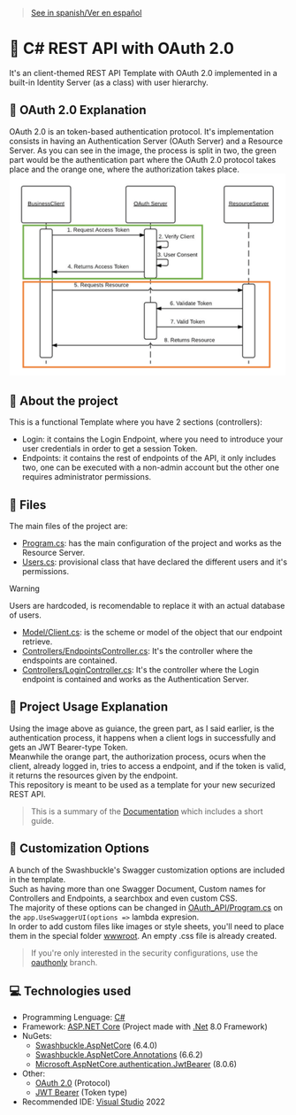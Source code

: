 > [See in spanish/Ver en español](https://github.com/LuisMiSanVe/OAuth_API/tree/spanish)
# 🔐 C# REST API with OAuth 2.0
It's an client-themed REST API Template with OAuth 2.0 implemented in a built-in Identity Server (as a class) with user hierarchy.
## 📝 OAuth 2.0 Explanation
OAuth 2.0 is an token-based authentication protocol. It's implementation consists in having an Authentication Server (OAuth Server) and a Resource Server.
As you can see in the image, the process is split in two, the green part would be the authentication part where the OAuth 2.0 protocol takes place and the orange one, where the authorization takes place.\
<img src="/RepositoryResources/oauthprocess.png" width="500" alt="OAuth 2.0 Protocol Explanation Process">
## 📖 About the project
This is a functional Template where you have 2 sections (controllers):
- Login: it contains the Login Endpoint, where you need to introduce your user credentials in order to get a session Token.
- Endpoints: it contains the rest of endpoints of the API, it only includes two, one can be executed with a non-admin account but the other one requires administrator permissions.
## 📂 Files
The main files of the project are:
- [Program.cs](https://github.com/LuisMiSanVe/OAuth_API/blob/main/OAuth_API/Program.cs): has the main configuration of the project and works as the Resource Server.
- [Users.cs](https://github.com/LuisMiSanVe/OAuth_API/blob/main/OAuth_API/Users.cs): provisional class that have declared the different users and it's permissions.
> [!WARNING]
> Users are hardcoded, is recomendable to replace it with an actual database of users.
- [Model/Client.cs](https://github.com/LuisMiSanVe/OAuth_API/blob/main/OAuth_API/Model/Client.cs): is the scheme or model of the object that our endpoint retrieve.
- [Controllers/EndpointsController.cs](https://github.com/LuisMiSanVe/OAuth_API/blob/main/OAuth_API/Controllers/EndpointsController.cs): It's the controller where the endspoints are contained.
- [Controllers/LoginController.cs](https://github.com/LuisMiSanVe/OAuth_API/blob/main/OAuth_API/Controllers/LoginController.cs): It's the controller where the Login endpoint is contained and works as the Authentication Server.
## 🚀 Project Usage Explanation
Using the image above as guiance, the green part, as I said earlier, is the authentication process, it happens when a client logs in successfully and gets an JWT Bearer-type Token.\
Meanwhile the orange part, the authorization process, ocurs when the client, already logged in, tries to access a endpoint, and if the token is valid, it returns the resources given by the endpoint.\
This repository is meant to be used as a template for your new securized REST API.
> This is a summary of the [Documentation](/RepositoryResources/Documentation.pdf) which includes a short guide.

## 🎨 Customization Options
A bunch of the Swashbuckle's Swagger customization options are included in the template.\
Such as having more than one Swagger Document, Custom names for Controllers and Endpoints, a searchbox and even custom CSS.\
The majority of these options can be changed in [OAuth_API/Program.cs](https://github.com/LuisMiSanVe/OAuth_API/blob/main/OAuth_API/Program.cs) on the `app.UseSwaggerUI(options =>` lambda expresion.\
In order to add custom files like images or style sheets, you'll need to place them in the special folder [wwwroot](https://github.com/LuisMiSanVe/OAuth_API/tree/main/OAuth_API/wwwroot). An empty .css file is already created.
> If you're only interested in the security configurations, use the [oauthonly](https://github.com/LuisMiSanVe/OAuth_API/tree/oauthonly) branch.
## 💻 Technologies used
- Programming Lenguage: [C#](https://dotnet.microsoft.com/en-us/languages/csharp)
- Framework: [ASP.NET Core](https://dotnet.microsoft.com/en-us/apps/aspnet) (Project made with [.Net](https://dotnet.microsoft.com/en-us/learn/dotnet/what-is-dotnet) 8.0 Framework)
- NuGets:
  - [Swashbuckle.AspNetCore](https://github.com/domaindrivendev/Swashbuckle.AspNetCore) (6.4.0)
  - [Swashbuckle.AspNetCore.Annotations](https://github.com/domaindrivendev/Swashbuckle.AspNetCore?tab=readme-ov-file#swashbuckleaspnetcoreannotations) (6.6.2)
  - [Microsoft.AspNetCore.authentication.JwtBearer](https://www.nuget.org/packages/Microsoft.AspNetCore.Authentication.JwtBearer) (8.0.6)
- Other:
  - [OAuth 2.0](https://oauth.net/2/) (Protocol)
  - [JWT Bearer](https://jwt.io/introduction) (Token type)
- Recommended IDE: [Visual Studio](https://visualstudio.microsoft.com/) 2022
